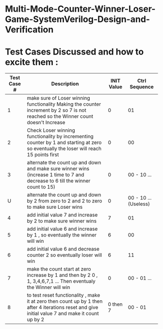 # Multi-Mode-Counter-Winner-Loser-Game-SystemVerilog-Design-and-Verification


# Test Cases Discussed and how to excite them :

| Test Case # | Description | INIT Value | Ctrl Sequence 
| --- | --- | --- | --- |
| 1 | make sure of Loser winning functionality Making the counter increment by 2 so 7 is not reached so the Winner count doesn't Increase | 0 | 01
| 2 | Check Loser winning functionality by incrementing counter by 1 and starting at zero so eventually the loser will reach 15 points first | 0 | 00
| 3 | alternate the count up and down and make sure winner wins (increase 1 time to 7 and decrease to 6 till the winner count to 15) | 0 | 00 - 10 ... 
| U | alternate the count up and down by 2 from zero to 2 and 2 to zero to make sure Loser wins | 0 | 00 - 10 ... (Useless)
| 4 | add initial value 7 and increase by 2 to make sure winner wins | 7 | 01
| 5 | add initial value 6 and increase by 1 , so eventually the winner will win | 6 | 00
| 6 | add initial value 6 and decrease counter 2 so eventually loser will win | 6 | 11
| 7 | make the count start at zero increase by 1 and then by 2 0 , 1, 3,4,6,7,1 ... Then eventualy the Winner will win | 0 | 00 - 01 ...
| 8 | to test reset functionality , make it at zero then count up by 1 then after 4 iterations reset and give initial value 7 and make it count up by 2  | 0 then  7 | 00 - 01 






